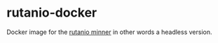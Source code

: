 # rutanio-docker
Docker image for the [rutanio minner](https://github.com/rutanio-sys/rutanio-qt) in other words a headless version. 
